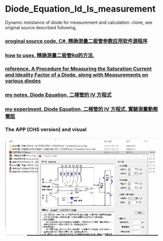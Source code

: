 # Diode_Equation_Id_Is_measurement  
Dynamic resistance of diode for measurement and calculation. clone, see original source described following,  

### [oroginal source code, C#, 精确测量二极管参数应用软件源程序](http://www.crystalradio.cn/forum.php?mod=viewthread&tid=1828102&extra=page%3D1)  
### [how to uses, 精确测量二极管Rd的方法,](http://www.crystalradio.cn/forum.php?mod=viewthread&tid=1828102&extra=page%3D1)    

  
### [reference, A Procedure for Measuring the Saturation Current and Ideality Factor of a Diode, along with Measurements on various diodes](http://kearman.com/bentongue/xtalset/16MeaDio/16MeaDio.html)  
  
### [my notes, Diode Equation, 二極管的 IV 方程式](https://xiaolaba.wordpress.com/2019/10/28/diode-equation-%e4%ba%8c%e6%a5%b5%e7%ae%a1%e7%9a%84-iv-%e6%96%b9%e7%a8%8b%e5%bc%8f/)  

### [my experiment, Diode Equation, 二極管的 IV 方程式, 實驗測量動態電阻](https://xiaolaba.wordpress.com/2020/05/31/diode-equation-%e4%ba%8c%e6%a5%b5%e7%ae%a1%e7%9a%84-iv-%e6%96%b9%e7%a8%8b%e5%bc%8f-%e5%af%a6%e9%a9%97%e6%b8%ac%e9%87%8f%e5%8b%95%e6%85%8b%e9%9b%bb%e9%98%bb/)  


### The APP (CHS version) and visual
![二機管參數計算APP_CHS.JPG](二機管參數計算APP_CHS.JPG)  


